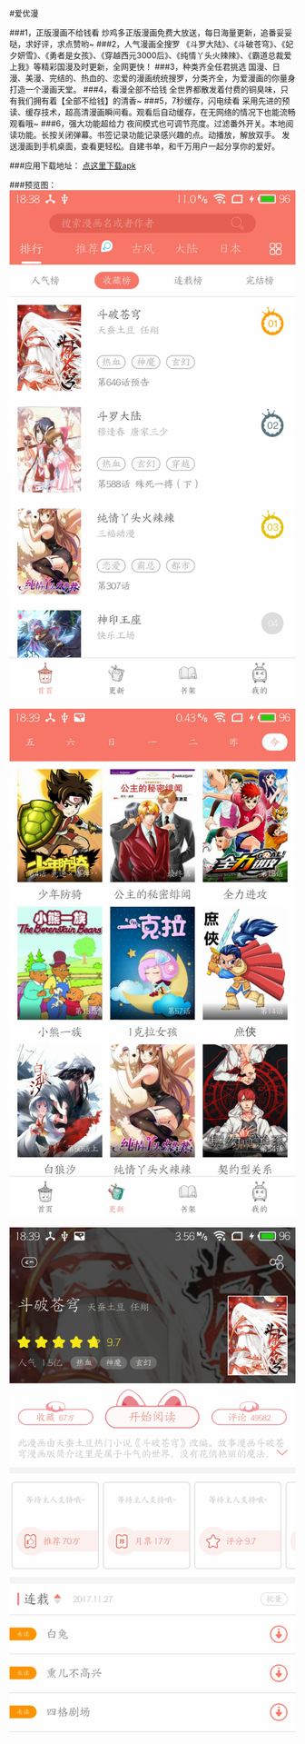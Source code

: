 #爱优漫

###1，正版漫画不给钱看
炒鸡多正版漫画免费大放送，每日海量更新，追番妥妥哒，求好评，求点赞哟~
###2，人气漫画全搜罗
《斗罗大陆》、《斗破苍穹》、《妃夕妍雪》、《勇者是女孩》、《穿越西元3000后》、《纯情丫头火辣辣》、《霸道总裁爱上我》等精彩国漫及时更新，全网更快！
###3，种类齐全任君挑选
国漫、日漫、美漫、完结的、热血的、恋爱的漫画统统搜罗，分类齐全，为爱漫画的你量身打造一个漫画天堂。
###4，看漫全部不给钱
全世界都散发着付费的铜臭味，只有我们拥有着【全部不给钱】的清香~
###5，7秒缓存，闪电续看
采用先进的预读、缓存技术，超高清漫画瞬间看。观看后自动缓存，在无网络的情况下也能流畅观看哦~
###6，强大功能超给力
夜间模式也可调节亮度。过滤番外开关。本地阅读功能。长按关闭弹幕。书签记录功能记录感兴趣的点。动播放，解放双手。
发送漫画到手机桌面，查看更轻松。自建书单，和千万用户一起分享你的爱好。

###应用下载地址：
[点这里下载apk](https://raw.githubusercontent.com/canyinghao2/manhua/master/apk/com.comic.iyouman_1711172255_1.0.0.1.apk)

###预览图：
![](./S71130-183903.jpg)
 
![](./S71130-183907.jpg)
  
![](./S71130-183913.jpg)




